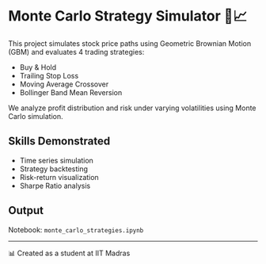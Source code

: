 # Monte Carlo Strategy Simulator 🧠📈

This project simulates stock price paths using Geometric Brownian Motion (GBM) and evaluates 4 trading strategies:

- Buy & Hold
- Trailing Stop Loss
- Moving Average Crossover
- Bollinger Band Mean Reversion

We analyze profit distribution and risk under varying volatilities using Monte Carlo simulation.

## Skills Demonstrated
- Time series simulation
- Strategy backtesting
- Risk-return visualization
- Sharpe Ratio analysis

## Output
Notebook: `monte_carlo_strategies.ipynb`

---

📊 Created as a student at IIT Madras

